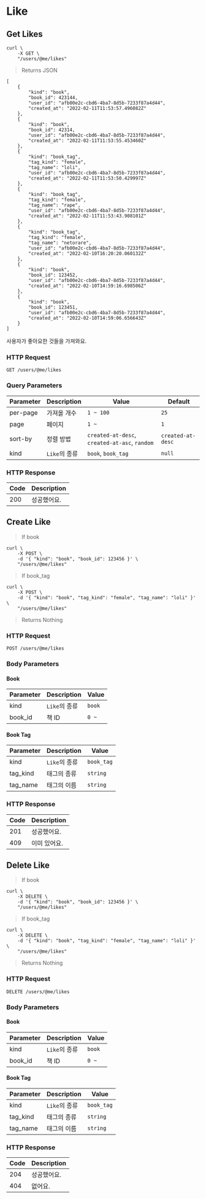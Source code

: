 # Like

## Get Likes

```shell
curl \
    -X GET \
    "/users/@me/likes"
```

> Returns JSON

```jsonc
[
    {
        "kind": "book",
        "book_id": 423144,
        "user_id": "afb00e2c-cbd6-4ba7-8d5b-7233f87a4d44",
        "created_at": "2022-02-11T11:53:57.496082Z"
    },
    {
        "kind": "book",
        "book_id": 42314,
        "user_id": "afb00e2c-cbd6-4ba7-8d5b-7233f87a4d44",
        "created_at": "2022-02-11T11:53:55.453460Z"
    },
    {
        "kind": "book_tag",
        "tag_kind": "female",
        "tag_name": "loli",
        "user_id": "afb00e2c-cbd6-4ba7-8d5b-7233f87a4d44",
        "created_at": "2022-02-11T11:53:50.429997Z"
    },
    {
        "kind": "book_tag",
        "tag_kind": "female",
        "tag_name": "rape",
        "user_id": "afb00e2c-cbd6-4ba7-8d5b-7233f87a4d44",
        "created_at": "2022-02-11T11:53:43.908101Z"
    },
    {
        "kind": "book_tag",
        "tag_kind": "female",
        "tag_name": "netorare",
        "user_id": "afb00e2c-cbd6-4ba7-8d5b-7233f87a4d44",
        "created_at": "2022-02-10T16:20:20.060132Z"
    },
    {
        "kind": "book",
        "book_id": 123452,
        "user_id": "afb00e2c-cbd6-4ba7-8d5b-7233f87a4d44",
        "created_at": "2022-02-10T14:59:16.698506Z"
    },
    {
        "kind": "book",
        "book_id": 123451,
        "user_id": "afb00e2c-cbd6-4ba7-8d5b-7233f87a4d44",
        "created_at": "2022-02-10T14:59:06.656643Z"
    }
]
```

사용자가 좋아요한 것들을 가져와요.

### HTTP Request

`GET /users/@me/likes`

### Query Parameters

Parameter | Description | Value | Default |
--------- | ----------- | ----- | ------- |
per-page | 가져올 개수 | `1 ~ 100` | `25` |
page | 페이지 | `1 ~` | `1` |
sort-by | 정렬 방법 | `created-at-desc`, `created-at-asc`, `random` | `created-at-desc` |
kind | `Like`의 종류 | `book`, `book_tag` | `null` |


### HTTP Response

Code | Description |
---- | ----------- |
200  | 성공했어요. |

## Create Like

> If book

```shell
curl \
    -X POST \
    -d '{ "kind": "book", "book_id": 123456 }' \
    "/users/@me/likes"
```

> If book_tag

```shell
curl \
    -X POST \
    -d '{ "kind": "book", "tag_kind": "female", "tag_name": "loli" }' \
    "/users/@me/likes"
```

> Returns Nothing

### HTTP Request

`POST /users/@me/likes`

### Body Parameters

#### Book

Parameter | Description | Value |
--------- | ----------- | ----- |
kind | `Like`의 종류 | `book` |
book_id | 책 ID | `0 ~` |

#### Book Tag

Parameter | Description | Value |
--------- | ----------- | ----- |
kind | `Like`의 종류 | `book_tag` |
tag_kind | 태그의 종류 | `string` |
tag_name | 태그의 이름 | `string` |

### HTTP Response

Code | Description
---- | ----------
201  | 성공했어요.
409  | 이미 있어요.

## Delete Like

> If book

```shell
curl \
    -X DELETE \
    -d '{ "kind": "book", "book_id": 123456 }' \
    "/users/@me/likes"
```

> If book_tag

```shell
curl \
    -X DELETE \
    -d '{ "kind": "book", "tag_kind": "female", "tag_name": "loli" }' \
    "/users/@me/likes"
```

> Returns Nothing

### HTTP Request

`DELETE /users/@me/likes`

### Body Parameters

#### Book

Parameter | Description | Value |
--------- | ----------- | ----- |
kind | `Like`의 종류 | `book` |
book_id | 책 ID | `0 ~` |

#### Book Tag

Parameter | Description | Value |
--------- | ----------- | ----- |
kind | `Like`의 종류 | `book_tag` |
tag_kind | 태그의 종류 | `string` |
tag_name | 태그의 이름 | `string` |

### HTTP Response

Code | Description
---- | ----------
204  | 성공했어요.
404  | 없어요.
